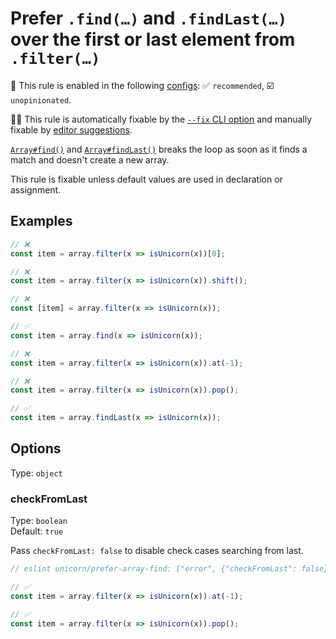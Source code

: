 # Prefer `.find(…)` and `.findLast(…)` over the first or last element from `.filter(…)`

💼 This rule is enabled in the following [configs](https://github.com/sindresorhus/eslint-plugin-unicorn#recommended-config): ✅ `recommended`, ☑️ `unopinionated`.

🔧💡 This rule is automatically fixable by the [`--fix` CLI option](https://eslint.org/docs/latest/user-guide/command-line-interface#--fix) and manually fixable by [editor suggestions](https://eslint.org/docs/latest/use/core-concepts#rule-suggestions).

<!-- end auto-generated rule header -->
<!-- Do not manually modify this header. Run: `npm run fix:eslint-docs` -->

[`Array#find()`](https://developer.mozilla.org/en-US/docs/Web/JavaScript/Reference/Global_Objects/Array/find) and [`Array#findLast()`](https://developer.mozilla.org/en-US/docs/Web/JavaScript/Reference/Global_Objects/Array/findLast) breaks the loop as soon as it finds a match and doesn't create a new array.

This rule is fixable unless default values are used in declaration or assignment.

## Examples

```js
// ❌
const item = array.filter(x => isUnicorn(x))[0];

// ❌
const item = array.filter(x => isUnicorn(x)).shift();

// ❌
const [item] = array.filter(x => isUnicorn(x));

// ✅
const item = array.find(x => isUnicorn(x));
```

```js
// ❌
const item = array.filter(x => isUnicorn(x)).at(-1);

// ❌
const item = array.filter(x => isUnicorn(x)).pop();

// ✅
const item = array.findLast(x => isUnicorn(x));
```

## Options

Type: `object`

### checkFromLast

Type: `boolean`\
Default: `true`

Pass `checkFromLast: false` to disable check cases searching from last.

```js
// eslint unicorn/prefer-array-find: ["error", {"checkFromLast": false}]

// ✅
const item = array.filter(x => isUnicorn(x)).at(-1);

// ✅
const item = array.filter(x => isUnicorn(x)).pop();
```
